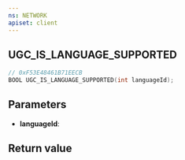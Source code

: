 ```yaml
---
ns: NETWORK
apiset: client
---
```

## UGC_IS_LANGUAGE_SUPPORTED

```c
// 0xF53E48461B71EECB
BOOL UGC_IS_LANGUAGE_SUPPORTED(int languageId);
```


## Parameters
* **languageId**:

## Return value

